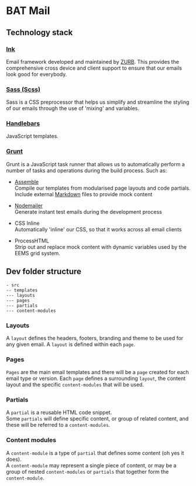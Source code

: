 # BAT Mail

## Technology stack

### [Ink](http://zurb.com/ink/)
Email framework developed and maintained by [ZURB](http://zurb.com/). This provides the comprehensive cross device and 
client support to ensure that our emails look good for everybody.

### [Sass (Scss)](http://sass-lang.com/)
Sass is a CSS preprocessor that helps us simplify and streamline the styling of our emails through the use of 'mixing' and variables.

### [Handlebars](http://handlebarsjs.com/)
JavaScript templates.

### [Grunt](http://gruntjs.com/)
Grunt is a JavaScript task runner that allows us to automatically perform a number of tasks and operations during the 
build process. Such as:

- [Assemble](http://assemble.io/)  
Compile our templates from modularised page layouts and code partials.  
Include external [Markdown](http://daringfireball.net/projects/markdown/) files to provide mock content

- [Nodemailer](https://github.com/andris9/Nodemailer)  
Generate instant test emails during the development process

- CSS Inline  
Automatically 'inline' our CSS, so that it works across all email clients   

- ProcessHTML  
Strip out and replace mock content with dynamic variables used by the EEMS grid system.

## Dev folder structure

	- src
	-- templates
	--- layouts
	--- pages
	--- partials
	--- content-modules
	
### Layouts
A ```layout``` defines the headers, footers, branding and theme to be used for any given email. A ```layout``` is defined within each ```page```.

### Pages
```Pages``` are the main email templates and there will be a ```page``` created for each email type or version. Each ```page``` defines a surrounding ```layout```, the content layout and the specific ```content-modules``` that will be used.

### Partials
A ```partial``` is a reusable HTML code snippet.  
Some ```partials``` will define specific content, or group of related content, and these will be referred to a ```content-modules```.

### Content modules
A ```content-module``` is a type of ```partial``` that defines some content (oh yes it does).   
A ```content-module``` may represent a single piece of content, or may be a group of nested ```content-modules``` or ```partials``` that together form the ```content-module```.